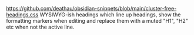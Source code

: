 
https://github.com/deathau/obsidian-snippets/blob/main/cluster-free-headings.css
WYSIWYG-ish headings which line up headings, show the formatting markers when editing and replace them with a muted "H1", "H2" etc when not the active line.
